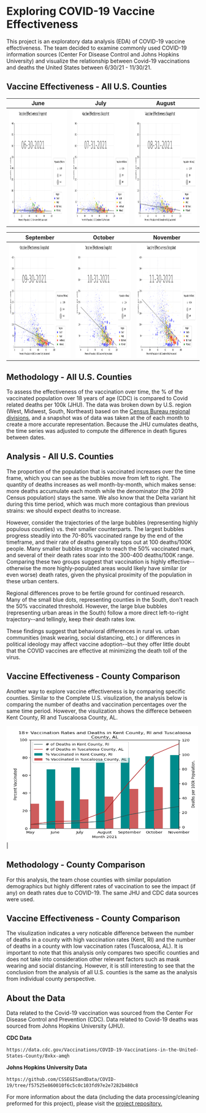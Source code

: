 # Exploring COVID-19 Vaccine Effectiveness

This project is an exploratory data analysis (EDA) of COVID-19 vaccine effectiveness. The team decided to examine commonly used COVID-19 information sources (Center For Disease Control and Johns Hopkins University) and visualize the relationship between Covid-19 vaccinations and deaths the United States between 6/30/21 - 11/30/21. 

## Vaccine Effectiveness - All U.S. Counties

June         |  July |  August
:-------------------------:|:-------------------------:|:-------------------------:
<img src="https://github.com/ds5010/vaccines/blob/main/img/06-30-2021.png" width="500" height="300"> |  <img src="https://github.com/ds5010/vaccines/blob/main/img/07-31-2021.png" width="500" height="300"> |  <img src="https://github.com/ds5010/vaccines/blob/main/img/08-31-2021.png" width="500" height="300">

September        |  October |  November
:-------------------------:|:-------------------------:|:-------------------------:
<img src="https://github.com/ds5010/vaccines/blob/main/img/09-30-2021.png" width="500" height="300"> |  <img src="https://github.com/ds5010/vaccines/blob/main/img/10-31-2021.png" width="500" height="300"> |  <img src="https://github.com/ds5010/vaccines/blob/main/img/11-30-2021.png" width="500" height="300"> 

## Methodology - All U.S. Counties

To assess the effectiveness of the vaccination over time, the % of the vaccinated population over 18 years of age (CDC) is compared to Covid related deaths per 100k (JHU). The data was broken down by U.S. region (West, Midwest, South, Northeast) based on the [Census Bureau regional divisions](https://www2.census.gov/geo/pdfs/maps-data/maps/reference/us_regdiv.pdf), and a snapshot was of data was taken at the of each month to create a more accurate representation. Because the JHU cumulates deaths, the time series was adjusted to compute the difference in death figures between dates. 

## Analysis - All U.S. Counties

The proportion of the population that is vaccinated increases over the time frame, which you can see as the bubbles move from left to right. The quantity of deaths increases as well month-by-month, which makes sense: more deaths accumulate each month while the denominator (the 2019 Census population) stays the same. We also know that the Delta variant hit during this time period, which was much more contagious than previous strains: we should expect deaths to increase.  
  
However, consider the trajectories of the large bubbles (representing highly populous counties) vs. their smaller counterparts. The largest bubbles progress steadily into the 70-80% vaccinated range by the end of the timeframe, and their rate of deaths generally tops out at 100 deaths/100K people. Many smaller bubbles struggle to reach the 50% vaccinated mark, and several of their death rates soar into the 300-400 deaths/100K range. Comparing these two groups suggest that vaccination is highly effective--otherwise the more highly-populated areas would likely have similar (or even worse) death rates, given the physical proximity of the population in these urban centers.   
  
Regional differences prove to be fertile ground for continued research. Many of the small blue dots, representing counties in the South, don't reach the 50% vaccinated threshold. However, the large blue bubbles (representing urban areas in the South) follow a more direct left-to-right trajectory--and tellingly, keep their death rates low.  
  
These findings suggest that behavioral differences in rural vs. urban communities (mask wearing, social distancing, etc.) or differences in political ideology may affect vaccine adoption--but they offer little doubt that the COVID vaccines are effective at minimizing the death toll of the virus. 

## Vaccine Effectiveness - County Comparison

Another way to explore vaccine effectiveness is by comparing specific counties. Similar to the Complete U.S. visulization, the analysis below is comparing the number of deaths and vaccination percentages over the same time period. However, the visulization shows the differece between Kent County, RI and Tuscaloosa County, AL.

<img src="https://github.com/ds5010/vaccines/blob/main/img/comparison.png" width="500" height="300"> |


## Methodology -  County Comparison

For this analysis, the team chose counties with similar population demographics but highly different rates of vaccination to see the impact (if any) on death rates due to COVID-19. The same JHU and CDC data sources were used.

## Vaccine Effectiveness - County Comparison

The visulization indicates a very noticable difference between the number of deaths in a county with high vaccination rates (Kent, RI) and the number of deaths in a county with low vaccination rates (Tuscaloosa, AL). It is important to note that this analysis only compares two specific counties and does not take into consideration other relevant factors such as mask wearing and social distancing. However, it is still interesting to see that the conclusion from the analysis of all U.S. counties is the same as the analysis from individual county perspective. 

## About the Data

Data related to the Covid-19 vaccination was sourced from the Center For Disease Control and Prevention (CDC). Data related to Covid-19 deaths was sourced from Johns Hopkins University (JHU). 

**CDC Data**
```
https://data.cdc.gov/Vaccinations/COVID-19-Vaccinations-in-the-United-States-County/8xkx-amqh
```

**Johns Hopkins University Data**
```
https://github.com/CSSEGISandData/COVID-19/tree/f57525e860010f6c5c0c103fd97e2e7282b480c8
```

For more information about the data (including the data processing/cleaning preformed for this project), please visit the [project repository.](https://github.com/ds5010/vaccines) 
